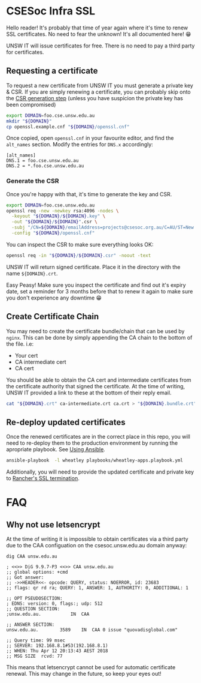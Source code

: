 # CSESoc Infra SSL

Hello reader! It's probably that time of year again where it's time to renew SSL certificates. No need to fear the unknown! It's all documented here! 😁

UNSW IT will issue certificates for free. There is no need to pay a third party for certificates. 

## Requesting a certificate
To request a new certificate from UNSW IT you must generate a private key & CSR. If you are simply renewing a certificate, you can probably skip onto the [CSR generation step](#generate-the-csr) (unless you have suspicion the private key has been compromised)

```bash
export DOMAIN=foo.cse.unsw.edu.au
mkdir "${DOMAIN}"
cp openssl.example.cnf "${DOMAIN}/openssl.cnf"
```

Once copied, open `openssl.cnf` in your favourite editor, and find the `alt_names` section. Modify the entries for `DNS.x` accordingly:

```
[alt_names]
DNS.1 = foo.cse.unsw.edu.au
DNS.2 = *.foo.cse.unsw.edu.au
```

### Generate the CSR

Once you're happy with that, it's time to generate the key and CSR.

```bash
export DOMAIN=foo.cse.unsw.edu.au
openssl req -new -newkey rsa:4096 -nodes \
  -keyout "${DOMAIN}/${DOMAIN}.key" \
  -out "${DOMAIN}/${DOMAIN}".csr \
  -subj "/CN=${DOMAIN}/emailAddress=projects@csesoc.org.au/C=AU/ST=New South Wales/L=Kensington/O=UNSW Computer Science Society" \
  -config "${DOMAIN}/openssl.cnf"
```

You can inspect the CSR to make sure everything looks OK:

```bash
openssl req -in "${DOMAIN}/${DOMAIN}.csr" -noout -text
```

UNSW IT will return signed certificate. Place it in the directory with the name `${DOMAIN}.crt`.

Easy Peasy! Make sure you inspect the certificate and find out it's expiry date, set a reminder for 3 months before that to renew it again to make sure you don't experience any downtime 😁

## Create Certificate Chain
You may need to create the certificate bundle/chain that can be used by `nginx`. This can be done by simply appending the CA chain to the bottom of the file. i.e:

- Your cert
- CA intermediate cert
- CA cert  

You should be able to obtain the CA cert and intermediate certificates from the certificate authority that signed the certificate. At the time of writing, UNSW IT provided a link to these at the bottom of their reply email.
  
```bash
cat "${DOMAIN}.crt" ca-intermediate.crt ca.crt > "${DOMAIN}.bundle.crt"
``` 

## Re-deploy updated certificates

Once the renewed certificates are in the correct place in this repo, you will need to re-deploy them to the production environment by running the apropriate playbook. See [Using Ansible](../README.md#using-ansible--running-playbooks).

```bash
ansible-playbook  -l wheatley playbooks/wheatley-apps.playbook.yml
```

Additionally, you will need to provide the updated certificate and private key to [Rancher's SSL termination](https://wheatley.cse.unsw.edu.au:7654/env/1a5/infra/certificates). 

# FAQ

## Why not use letsencrypt
At the time of writing it is impossible to obtain 
certificates via a third party due to the CAA configuation on the 
csesoc.unsw.edu.au domain anyway:


```
dig CAA unsw.edu.au

; <<>> DiG 9.9.7-P3 <<>> CAA unsw.edu.au
;; global options: +cmd
;; Got answer:
;; ->>HEADER<<- opcode: QUERY, status: NOERROR, id: 23683
;; flags: qr rd ra; QUERY: 1, ANSWER: 1, AUTHORITY: 0, ADDITIONAL: 1

;; OPT PSEUDOSECTION:
; EDNS: version: 0, flags:; udp: 512
;; QUESTION SECTION:
;unsw.edu.au.			IN	CAA

;; ANSWER SECTION:
unsw.edu.au.		3589	IN	CAA	0 issue "quovadisglobal.com"

;; Query time: 99 msec
;; SERVER: 192.168.8.1#53(192.168.8.1)
;; WHEN: Thu Apr 12 20:13:43 AEST 2018
;; MSG SIZE  rcvd: 77
``` 

This means that letsencrypt cannot be used for automatic certificate renewal. This may 
change in the future, so keep your eyes out!
